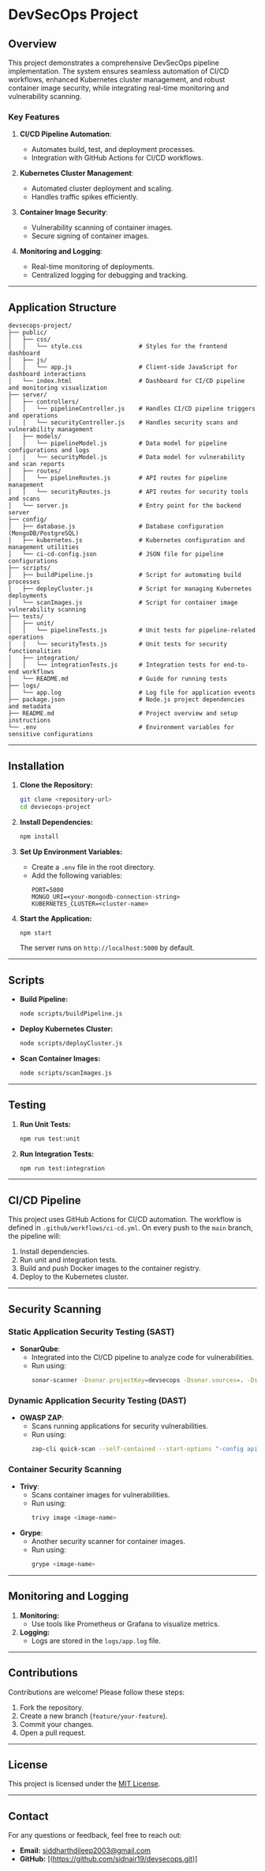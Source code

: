 # DevSecOps Project

## Overview
This project demonstrates a comprehensive DevSecOps pipeline implementation. The system ensures seamless automation of CI/CD workflows, enhanced Kubernetes cluster management, and robust container image security, while integrating real-time monitoring and vulnerability scanning.

### Key Features
1. **CI/CD Pipeline Automation**:
   - Automates build, test, and deployment processes.
   - Integration with GitHub Actions for CI/CD workflows.

2. **Kubernetes Cluster Management**:
   - Automated cluster deployment and scaling.
   - Handles traffic spikes efficiently.

3. **Container Image Security**:
   - Vulnerability scanning of container images.
   - Secure signing of container images.

4. **Monitoring and Logging**:
   - Real-time monitoring of deployments.
   - Centralized logging for debugging and tracking.

---

## Application Structure
```plaintext
devsecops-project/
├── public/
│   ├── css/
│   │   └── style.css                # Styles for the frontend dashboard
│   ├── js/
│   │   └── app.js                   # Client-side JavaScript for dashboard interactions
│   └── index.html                   # Dashboard for CI/CD pipeline and monitoring visualization
├── server/
│   ├── controllers/
│   │   └── pipelineController.js    # Handles CI/CD pipeline triggers and operations
│   │   └── securityController.js    # Handles security scans and vulnerability management
│   ├── models/
│   │   └── pipelineModel.js         # Data model for pipeline configurations and logs
│   │   └── securityModel.js         # Data model for vulnerability and scan reports
│   ├── routes/
│   │   └── pipelineRoutes.js        # API routes for pipeline management
│   │   └── securityRoutes.js        # API routes for security tools and scans
│   └── server.js                    # Entry point for the backend server
├── config/
│   ├── database.js                  # Database configuration (MongoDB/PostgreSQL)
│   ├── kubernetes.js                # Kubernetes configuration and management utilities
│   └── ci-cd-config.json            # JSON file for pipeline configurations
├── scripts/
│   ├── buildPipeline.js             # Script for automating build processes
│   ├── deployCluster.js             # Script for managing Kubernetes deployments
│   └── scanImages.js                # Script for container image vulnerability scanning
├── tests/
│   ├── unit/
│   │   └── pipelineTests.js         # Unit tests for pipeline-related operations
│   │   └── securityTests.js         # Unit tests for security functionalities
│   ├── integration/
│   │   └── integrationTests.js      # Integration tests for end-to-end workflows
│   └── README.md                    # Guide for running tests
├── logs/
│   └── app.log                      # Log file for application events
├── package.json                     # Node.js project dependencies and metadata
├── README.md                        # Project overview and setup instructions
└── .env                             # Environment variables for sensitive configurations
```

---

## Installation
1. **Clone the Repository:**
   ```bash
   git clone <repository-url>
   cd devsecops-project
   ```

2. **Install Dependencies:**
   ```bash
   npm install
   ```

3. **Set Up Environment Variables:**
   - Create a `.env` file in the root directory.
   - Add the following variables:
     ```env
     PORT=5000
     MONGO_URI=<your-mongodb-connection-string>
     KUBERNETES_CLUSTER=<cluster-name>
     ```

4. **Start the Application:**
   ```bash
   npm start
   ```
   The server runs on `http://localhost:5000` by default.

---

## Scripts
- **Build Pipeline:**
  ```bash
  node scripts/buildPipeline.js
  ```

- **Deploy Kubernetes Cluster:**
  ```bash
  node scripts/deployCluster.js
  ```

- **Scan Container Images:**
  ```bash
  node scripts/scanImages.js
  ```

---

## Testing
1. **Run Unit Tests:**
   ```bash
   npm run test:unit
   ```

2. **Run Integration Tests:**
   ```bash
   npm run test:integration
   ```

---

## CI/CD Pipeline
This project uses GitHub Actions for CI/CD automation. The workflow is defined in `.github/workflows/ci-cd.yml`. On every push to the `main` branch, the pipeline will:
1. Install dependencies.
2. Run unit and integration tests.
3. Build and push Docker images to the container registry.
4. Deploy to the Kubernetes cluster.

---

## Security Scanning
### **Static Application Security Testing (SAST)**
- **SonarQube**:
  - Integrated into the CI/CD pipeline to analyze code for vulnerabilities.
  - Run using:
    ```bash
    sonar-scanner -Dsonar.projectKey=devsecops -Dsonar.sources=. -Dsonar.host.url=http://localhost:9000
    ```

### **Dynamic Application Security Testing (DAST)**
- **OWASP ZAP**:
  - Scans running applications for security vulnerabilities.
  - Run using:
    ```bash
    zap-cli quick-scan --self-contained --start-options "-config api.disablekey=true" http://localhost:3000
    ```

### **Container Security Scanning**
- **Trivy**:
  - Scans container images for vulnerabilities.
  - Run using:
    ```bash
    trivy image <image-name>
    ```
- **Grype**:
  - Another security scanner for container images.
  - Run using:
    ```bash
    grype <image-name>
    ```

---

## Monitoring and Logging
1. **Monitoring:**
   - Use tools like Prometheus or Grafana to visualize metrics.
2. **Logging:**
   - Logs are stored in the `logs/app.log` file.

---

## Contributions
Contributions are welcome! Please follow these steps:
1. Fork the repository.
2. Create a new branch (`feature/your-feature`).
3. Commit your changes.
4. Open a pull request.

---

## License
This project is licensed under the [MIT License](LICENSE).

---

## Contact
For any questions or feedback, feel free to reach out:
- **Email:** siddharthdileep2003@gmail.com
- **GitHub:** [(https://github.com/sidnair19/devsecops.git)]

